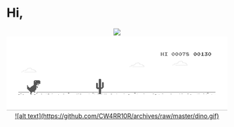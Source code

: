 # Hi,

<p align="center">
<a href="https://github.com/add830830">
  <img src="https://github-readme-stats.vercel.app/api?username=add830830&show_icons=true&include_all_commits=true&count_private=true&hide_border=true" />
    <img src="https://github.com/add830830/add830830/raw/master/run.gif" />
![alt text](https://github.com/CW4RR10R/archives/raw/master/dino.gif)
